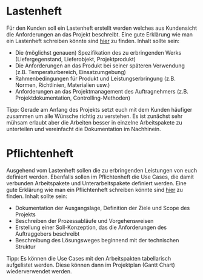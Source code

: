 # Lastenheft

Für den Kunden soll ein Lastenheft erstellt werden welches aus Kundensicht die Anforderungen an das Projekt beschreibt. Eine gute Erklärung wie man ein Lastenheft schreiben könnte sind [hier](https://www.projektmanagementhandbuch.de/handbuch/projektplanung/lastenheft/) zu finden.
Inhalt sollte sein:

- Die (möglichst genauen) Spezifikation des zu erbringenden Werks (Liefergegenstand, Lieferobjekt, Projektprodukt)
- Die Anforderungen an das Produkt bei seiner späteren Verwendung (z.B. Temperaturbereich, Einsatzumgebung)
- Rahmenbedingungen für Produkt und Leistungserbringung (z.B. Normen, Richtlinien, Materialien usw.)
- Anforderungen an das Projektmanagement des Auftragnehmers (z.B. Projektdokumentation, Controlling-Methoden)

Tipp: Gerade am Anfang des Projekts setzt euch mit dem Kunden häufiger zusammen um alle Wünsche richtig zu verstehen. Es ist zunächst sehr mühsam erlaubt aber die Arbeiten besser in einzelne Arbeitspakete zu unterteilen und vereinfacht die Dokumentation im Nachhinein.

# Pflichtenheft

Ausgehend vom Lastenheft sollen die zu erbringenden Leistungen von euch definiert werden. Ebenfalls sollen im Pflichtenheft die Use Cases, die damit verbunden Arbeitspakete und Unterarbeitspakete definiert werden.
Eine gute Erklärung wie man ein Pflichtenheft schreiben könnte sind [hier](https://wiki.induux.de/Pflichtenheft) zu finden.
Inhalt sollte sein:
- Dokumentation der Ausgangslage, Definition der Ziele und Scope des Projekts
- Beschreiben der Prozessabläufe und Vorgehensweisen
- Erstellung einer Soll-Konzeption, das die Anforderungen des Auftraggebers beschreibt
- Beschreibung des Lösungsweges beginnend mit der technischen Struktur

Tipp: Es können die Use Cases mit den Arbeitspakten tabellarisch aufgelistet werden. Diese können dann im Projektplan (Gantt Chart) wiederverwendet werden.
